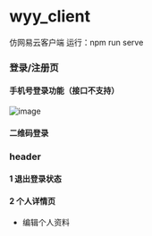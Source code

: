 # wyy_client
仿网易云客户端
运行：npm run serve

### 登录/注册页
#### 手机号登录功能（接口不支持）
![image](https://github.com/prominent6/wyy_client/assets/93392935/4afd1c1f-f05c-48f8-b24d-110ce7517ed9)

#### 二维码登录

### header
#### 1 退出登录状态
#### 2 个人详情页
* 编辑个人资料
